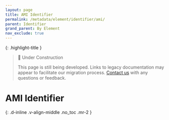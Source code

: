 ```yaml
---
layout: page
title: AMI Identifier
permalink: /metadata/element/identifier/ami/
parent: Identifier
grand_parent: By Element
nav_exclude: true
---
```


{: .highlight-title }
> 🚧 Under Construction
>
> This page is still being developed. Links to legacy documentation may appear to facilitate our migration process. [Contact us](/metadata-documentation/contact/) with any questions or feedback.

# AMI Identifier
{: .d-inline .v-align-middle .no_toc .mr-2 }